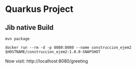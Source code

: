 # Quarkus Project

## Jib native Build

```
mvn package
```

```
docker run --rm -d -p 8080:8080 --name construccion_ejem2 $HOSTNAME/construccion_ejem2:1.0.0-SNAPSHOT
```

Now visit: http://localhost:8080/greeting
